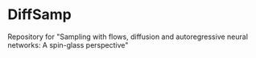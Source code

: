 # DiffSamp
Repository for "Sampling with flows, diffusion and autoregressive neural networks: A spin-glass perspective"
